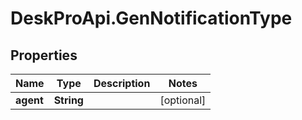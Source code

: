 # DeskProApi.GenNotificationType

## Properties
Name | Type | Description | Notes
------------ | ------------- | ------------- | -------------
**agent** | **String** |  | [optional] 


